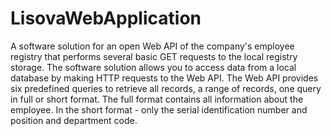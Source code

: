 # LisovaWebApplication
A software solution for an open Web API of the company's employee registry that performs several basic GET requests to the local registry storage.
The software solution allows you to access data from a local database by making HTTP requests to the Web API.
The Web API provides six predefined queries to retrieve all records, a range of records, one query in full or short format.
The full format contains all information about the employee.
In the short format - only the serial identification number and position and department code.
